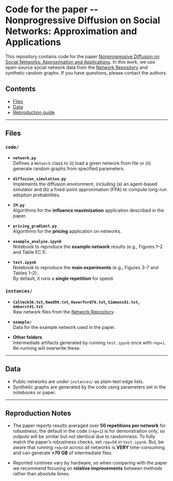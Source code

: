 # Code for the paper -- Nonprogressive Diffusion on Social Networks: Approximation and Applications

This repository contains code for the paper [Nonprogressive Diffusion on Social Networks: Approximation and Applications](https://papers.ssrn.com/sol3/papers.cfm?abstract_id=4232670). In this work, we use open-source social network data from the [Network Repository](https://networkrepository.com/networks.php) and synthetic random graphs. If you have questions, please contact the authors.

## Contents

- [Files](#files)
- [Data](#data)
- [Reproduction guide](#reproduction-guide)

---

## Files

### `code/`

- **`network.py`**  
  Defines a `Network` class to (i) load a given network from file or (ii) generate random graphs from specified parameters.

- **`diffusion_simulation.py`**  
  Implements the diffusion environment, including (a) an agent-based simulator and (b) a fixed-point approximation (FPA) to compute long-run adoption probabilities.

- **`IM.py`**  
  Algorithms for the **influence maximization** application described in the paper.

- **`pricing_gradient.py`**  
  Algorithms for the **pricing** application on networks.

- **`example_analyze.ipynb`**  
  Notebook to reproduce the **example network** results (e.g., Figures 1–2 and Table EC.1).

- **`test.ipynb`**  
  Notebook to reproduce the **main experiments** (e.g., Figures 3–7 and Tables 1–2).  
  By default, it runs a **single repetition** for speed.

### `instances/`

- **`Caltech36.txt`, `Reed98.txt`, `Haverford76.txt`, `Simmons81.txt`, `Amherst41.txt`**  
  Raw network files from the [Network Repository](https://networkrepository.com/networks.php).

- **`example/`**  
  Data for the example network used in the paper.

- **Other folders**  
  Intermediate artifacts generated by running `test.ipynb` once with `rep=1`. Re-running will overwrite these.

---

## Data

- Public networks are under `instances/` as plain-text edge lists.  
- Synthetic graphs are generated by the code using parameters set in the notebooks or paper.

---

## Reproduction Notes

- The paper reports results averaged over **50 repetitions per network** for robustness; the default in the code (`rep=1`) is for demonstration only, so outputs will be similar but not identical due to randomness. To fully match the paper’s robustness checks, set `rep=50` in `test.ipynb`. But, be aware that running `rep=50` across all networks is **VERY** time-consuming and can generate **>70 GB** of intermediate files. 

- Reported runtimes vary by hardware, so when comparing with the paper we recommend focusing on **relative improvements** between methods rather than absolute times.

